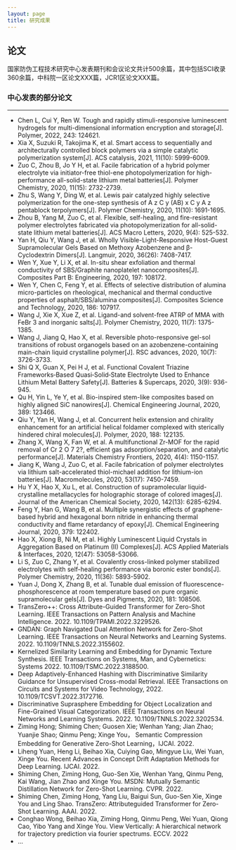 ```yaml
---
layout: page
title: 研究成果
---
```

<!--
 * @Author: Conghao Wong
 * @Date: 2023-03-08 19:13:03
 * @LastEditors: Conghao Wong
 * @LastEditTime: 2023-03-11 19:01:50
 * @Description: file content
 * @Github: https://cocoon2wong.github.io
 * Copyright 2023 Conghao Wong, All Rights Reserved.
-->

## 论文

国家防伪工程技术研究中心发表期刊和会议论文共计500余篇，其中包括SCI收录360余篇，中科院一区论文XXX篇，JCR1区论文XXX篇。

### 中心发表的部分论文

---

- Chen L, Cui Y, Ren W. Tough and rapidly stimuli-responsive luminescent hydrogels for multi-dimensional information encryption and storage[J]. Polymer, 2022, 243: 124621.
- Xia X, Suzuki R, Takojima K, et al. Smart access to sequentially and architecturally controlled block polymers via a simple catalytic polymerization system[J]. ACS catalysis, 2021, 11(10): 5999-6009.
- Zuo C, Zhou B, Jo Y H, et al. Facile fabrication of a hybrid polymer electrolyte via initiator-free thiol-ene photopolymerization for high-performance all-solid-state lithium metal batteries[J]. Polymer Chemistry, 2020, 11(15): 2732-2739.
- Zhu S, Wang Y, Ding W, et al. Lewis pair catalyzed highly selective polymerization for the one-step synthesis of A z C y (AB) x C y A z pentablock terpolymers[J]. Polymer Chemistry, 2020, 11(10): 1691-1695.
- Zhou B, Yang M, Zuo C, et al. Flexible, self-healing, and fire-resistant polymer electrolytes fabricated via photopolymerization for all-solid-state lithium metal batteries[J]. ACS Macro Letters, 2020, 9(4): 525-532.
- Yan H, Qiu Y, Wang J, et al. Wholly Visible-Light-Responsive Host-Guest Supramolecular Gels Based on Methoxy Azobenzene and β-Cyclodextrin Dimers[J]. Langmuir, 2020, 36(26): 7408-7417.
- Wen Y, Xue Y, Li X, et al. In-situ shear exfoliation and thermal conductivity of SBS/Graphite nanoplatelet nanocomposites[J]. Composites Part B: Engineering, 2020, 197: 108172.
- Wen Y, Chen C, Feng Y, et al. Effects of selective distribution of alumina micro-particles on rheological, mechanical and thermal conductive properties of asphalt/SBS/alumina composites[J]. Composites Science and Technology, 2020, 186: 107917.
- Wang J, Xie X, Xue Z, et al. Ligand-and solvent-free ATRP of MMA with FeBr 3 and inorganic salts[J]. Polymer Chemistry, 2020, 11(7): 1375-1385.
- Wang J, Jiang Q, Hao X, et al. Reversible photo-responsive gel-sol transitions of robust organogels based on an azobenzene-containing main-chain liquid crystalline polymer[J]. RSC advances, 2020, 10(7): 3726-3733.
- Shi Q X, Guan X, Pei H J, et al. Functional Covalent Triazine Frameworks‐Based Quasi‐Solid‐State Electrolyte Used to Enhance Lithium Metal Battery Safety[J]. Batteries & Supercaps, 2020, 3(9): 936-945.
- Qu H, Yin L, Ye Y, et al. Bio-inspired stem-like composites based on highly aligned SiC nanowires[J]. Chemical Engineering Journal, 2020, 389: 123466.
- Qiu Y, Yan H, Wang J, et al. Concurrent helix extension and chirality enhancement for an artificial helical foldamer complexed with sterically hindered chiral molecules[J]. Polymer, 2020, 188: 122135.
- Zhang X, Wang X, Fan W, et al. A multifunctional Zr-MOF for the rapid removal of Cr 2 O 7 2?, efficient gas adsorption/separation, and catalytic performance[J]. Materials Chemistry Frontiers, 2020, 4(4): 1150-1157.
- Jiang K, Wang J, Zuo C, et al. Facile fabrication of polymer electrolytes via lithium salt-accelerated thiol-michael addition for lithium-ion batteries[J]. Macromolecules, 2020, 53(17): 7450-7459.
- Hu Y X, Hao X, Xu L, et al. Construction of supramolecular liquid-crystalline metallacycles for holographic storage of colored images[J]. Journal of the American Chemical Society, 2020, 142(13): 6285-6294.
- Feng Y, Han G, Wang B, et al. Multiple synergistic effects of graphene-based hybrid and hexagonal born nitride in enhancing thermal conductivity and flame retardancy of epoxy[J]. Chemical Engineering Journal, 2020, 379: 122402.
- Hao X, Xiong B, Ni M, et al. Highly Luminescent Liquid Crystals in Aggregation Based on Platinum (II) Complexes[J]. ACS Applied Materials & Interfaces, 2020, 12(47): 53058-53066.
- Li S, Zuo C, Zhang Y, et al. Covalently cross-linked polymer stabilized electrolytes with self-healing performance via boronic ester bonds[J]. Polymer Chemistry, 2020, 11(36): 5893-5902.
- Yuan J, Dong X, Zhang B, et al. Tunable dual emission of fluorescence-phosphorescence at room temperature based on pure organic supramolecular gels[J]. Dyes and Pigments, 2020, 181: 108506.
- TransZero++: Cross Attribute-Guided Transformer for Zero-Shot Learning. IEEE Transactions on Pattern Analysis and Machine Intelligence. 2022. 10.1109/TPAMI.2022.3229526.
- GNDAN: Graph Navigated Dual Attention Network for Zero-Shot Learning. IEEE Transactions on Neural Networks and Learning Systems. 2022. 10.1109/TNNLS.2022.3155602.
- Kernelized Similarity Learning and Embedding for Dynamic Texture Synthesis. IEEE Transactions on Systems, Man, and Cybernetics: Systems 2022. 10.1109/TSMC.2022.3188500.
- Deep Adaptively-Enhanced Hashing with Discriminative Similarity Guidance for Unsupervised Cross-modal Retrieval. IEEE Transactions on Circuits and Systems for Video Technology, 2022. 10.1109/TCSVT.2022.3172716.
- Discriminative Suprasphere Embedding for Object Localization and Fine-Grained Visual Categorization. IEEE Transactions on Neural Networks and Learning Systems. 2022. 10.1109/TNNLS.2022.3202534.
- Ziming Hong; Shiming Chen; Guosen Xie; Wenhan Yang; Jian Zhao; Yuanjie Shao; Qinmu Peng; Xinge You， Semantic Compression Embedding for Generative Zero-Shot Learning，IJCAI. 2022.
- Liheng Yuan, Heng Li, Beihao Xia, Cuiying Gao, Mingyue Liu, Wei Yuan, Xinge You. Recent Advances in Concept Drift Adaptation Methods for Deep Learning. IJCAI. 2022. 
- Shiming Chen, Ziming Hong, Guo-Sen Xie, Wenhan Yang, Qinmu Peng, Kai Wang, Jian Zhao and Xinge You. MSDN: Mutually Semantic Distillation Network for Zero-Shot Learning. CVPR. 2022. 
- Shiming Chen, Ziming Hong, Yang Liu, Baigui Sun, Guo-Sen Xie, Xinge You and Ling Shao. TransZero: Attributeguided Transformer for Zero-Shot Learning. AAAI. 2022.
- Conghao Wong, Beihao Xia, Ziming Hong, Qinmu Peng, Wei Yuan, Qiong Cao, Yibo Yang and Xinge You. View Vertically: A hierarchical network for trajectory prediction via fourier spectrums. ECCV. 2022
- ...
